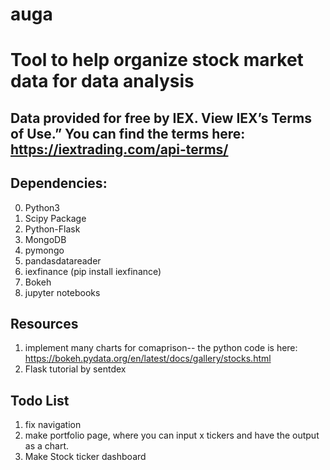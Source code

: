 # auga

# Tool to help organize stock market data for data analysis
## Data provided for free by IEX. View IEX’s Terms of Use.” You can find the terms here: https://iextrading.com/api-terms/
## Dependencies:
0. Python3
1. Scipy Package
2. Python-Flask
3. MongoDB
4. pymongo
5. pandasdatareader
6. iexfinance (pip install iexfinance)
7. Bokeh
8. jupyter notebooks



## Resources
1. implement many charts for comaprison-- the python code is here: https://bokeh.pydata.org/en/latest/docs/gallery/stocks.html
2. Flask tutorial by sentdex

## Todo List
1. fix navigation
2. make portfolio page, where you can input x tickers and have the output as a chart.
3. Make Stock ticker dashboard
